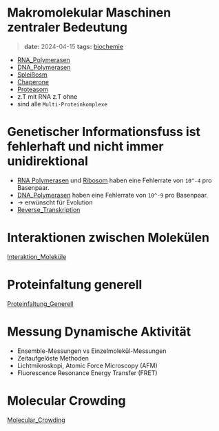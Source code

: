 # Makromolekular Maschinen zentraler Bedeutung
> **date:** 2024-04-15
> **tags:** [biochemie](../3_tags/biochemie.md)

- [RNA_Polymerasen](RNA_Polymerase_II.md)
- [DNA_Polymerasen](DNA_Polymerasen.md)
- [Spleißosm](RNA_Splicing.md)
- [Chaperone](Chaperone_Vorlesung.md)
- [Proteasom](Proteasom.md)
- z.T mit RNA z.T ohne
- sind alle `Multi-Proteinkomplexe`

# Genetischer Informationsfuss ist fehlerhaft und nicht immer unidirektional
- [RNA Polymerasen](RNA_Polymerasen.md) und [Ribosom](Ribosom.md) haben eine Fehlerrate von `10^-4` pro Basenpaar.
- [DNA_Polymerasen](DNA_Polymerasen.md) haben eine Fehlerrate von `10^-9` pro Basenpaar.
- -> erwünscht für Evolution
- [Reverse_Transkription](Reverse_Transkription.md)

# Interaktionen zwischen Molekülen
[Interaktion_Moleküle](Interaktion_Moleküle.md)

# Proteinfaltung generell
[Proteinfaltung_Generell](Proteinfaltung_Generell.md)

# Messung Dynamische Aktivität
- Ensemble-Messungen vs Einzelmolekül-Messungen
- Zeitaufgelöste Methoden
- Lichtmikroskopi, Atomic Force Microscopy (AFM) 
- Fluorescence Resonance Energy Transfer (FRET)

# Molecular Crowding
[Molecular_Crowding](Molecular_Crowding.md)


